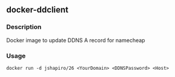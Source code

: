 ## docker-ddclient

### Description

Docker image to update DDNS A record for namecheap

### Usage

`docker run -d jshapiro/26 <YourDomain> <DDNSPassword> <Host>`
